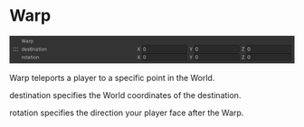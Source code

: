 
# Warp
![Warp](img/Warp.jpg)

Warp teleports a player to a specific point in the World.

destination specifies the World coordinates of the destination.

rotation specifies the direction your player face after the Warp.